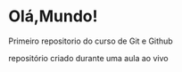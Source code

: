 # Olá,Mundo!
 Primeiro repositorio do curso de Git e Github

repositório criado durante uma aula ao vivo
